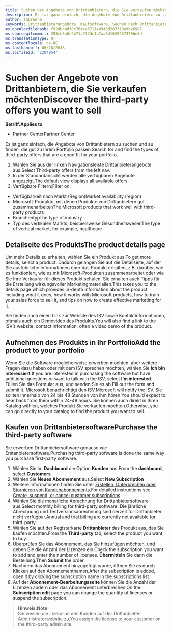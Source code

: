 ```yaml
---
title: Suchen der Angebote von Drittanbietern, die Sie verkaufen möchten | Partner Center
description: Es ist ganz einfach, die Angebote von Drittanbietern zu suchen und zu finden, die gut zu Ihrem Portfolio passen.
author: labrenne
keywords: Drittanbieterangebote, Kaufsoftware, Suchen nach Drittanbietern
ms.openlocfilehash: f924bc4d38c764ca571148943d287318edb46987
ms.sourcegitcommit: 393cb5a8c9b71a737dc1a7aa8d1639937470be3d
ms.translationtype: HT
ms.contentlocale: de-DE
ms.lasthandoff: 06/28/2018
ms.locfileid: "2204954"
---
```

# <a name="discover-the-third-party-offers-you-want-to-sell"></a><span data-ttu-id="a5338-104">Suchen der Angebote von Drittanbietern, die Sie verkaufen möchten</span><span class="sxs-lookup"><span data-stu-id="a5338-104">Discover the third-party offers you want to sell</span></span>

**<span data-ttu-id="a5338-105">Betriff:</span><span class="sxs-lookup"><span data-stu-id="a5338-105">Applies to</span></span>**

-  <span data-ttu-id="a5338-106">Partner Center</span><span class="sxs-lookup"><span data-stu-id="a5338-106">Partner Center</span></span>

<span data-ttu-id="a5338-107">Es ist ganz einfach, die Angebote von Drittanbietern zu suchen und zu finden, die gut zu Ihrem Portfolio passen.</span><span class="sxs-lookup"><span data-stu-id="a5338-107">Search for and find the types of third-party offers that are a good fit for your portfolio.</span></span> 

1.  <span data-ttu-id="a5338-108">Wählen Sie aus der linken Navigationsleiste Drittanbieterangebote aus.</span><span class="sxs-lookup"><span data-stu-id="a5338-108">Select Third-party offers from the left nav.</span></span> 
2.  <span data-ttu-id="a5338-109">In der Standardansicht werden alle verfügbaren Angebote angezeigt.</span><span class="sxs-lookup"><span data-stu-id="a5338-109">The default view displays all available offers.</span></span> 
3.  <span data-ttu-id="a5338-110">Verfügbare Filtern:</span><span class="sxs-lookup"><span data-stu-id="a5338-110">Filter on:</span></span>

- <span data-ttu-id="a5338-111">Verfügbarkeit nach Markt (Region)</span><span class="sxs-lookup"><span data-stu-id="a5338-111">Market availability (region)</span></span>
- <span data-ttu-id="a5338-112">Microsoft-Produkte, mit denen Produkte von Drittanbietern gut zusammenarbeiten</span><span class="sxs-lookup"><span data-stu-id="a5338-112">The Microsoft products that work well with third-party products</span></span>
- <span data-ttu-id="a5338-113">Branchentyp</span><span class="sxs-lookup"><span data-stu-id="a5338-113">The type of industry</span></span>
- <span data-ttu-id="a5338-114">Typ des vertikalen Markts, beispielsweise Gesundheitswesen</span><span class="sxs-lookup"><span data-stu-id="a5338-114">The type of vertical market, for example, healthcare</span></span>

## <a name="the-product-details-page"></a><span data-ttu-id="a5338-115">Detailseite des Produkts</span><span class="sxs-lookup"><span data-stu-id="a5338-115">The product details page</span></span>

<span data-ttu-id="a5338-116">Um mehr Details zu erhalten, wählen Sie ein Produkt aus.</span><span class="sxs-lookup"><span data-stu-id="a5338-116">To get more details, select a product.</span></span> <span data-ttu-id="a5338-117">Dadurch gelangen Sie auf die Detailseite, auf der Sie ausführliche Informationen über das Produkt erhalten, z.B. darüber, wie es funktioniert, wie es mit Microsoft-Produkten zusammenarbeitet oder wie Sie Ihre Verkäufer für dieses Produkt schulen. Sie erhalten auch Tipps für die Erstellung wirkungsvoller Marketingmaterialien.</span><span class="sxs-lookup"><span data-stu-id="a5338-117">This takes you to the details page which provides in-depth information about the product including what it does, how it works with Microsoft products, how to train your sales force to sell it, and tips on how to create effective marketing for it.</span></span> 

<span data-ttu-id="a5338-118">Sie finden auch einen Link zur Website des ISV sowie Kontaktinformationen, oftmals auch ein Demovideo des Produkts.</span><span class="sxs-lookup"><span data-stu-id="a5338-118">You will also find a link to the ISV’s website, contact information, often a video demo of the product.</span></span> 

## <a name="add-the-product-to-your-portfolio"></a><span data-ttu-id="a5338-119">Aufnehmen des Produkts in Ihr Portfolio</span><span class="sxs-lookup"><span data-stu-id="a5338-119">Add the product to your portfolio</span></span>

<span data-ttu-id="a5338-120">Wenn Sie die Software möglicherweise erwerben möchten, aber weitere Fragen dazu haben oder mit dem ISV sprechen möchten, wählen Sie **Ich bin interessiert**.</span><span class="sxs-lookup"><span data-stu-id="a5338-120">If you are interested in purchasing the software but have additional questions or want to talk with the ISV, select **I’m interested**.</span></span> <span data-ttu-id="a5338-121">Füllen Sie das Formular aus, und senden Sie es ab.</span><span class="sxs-lookup"><span data-stu-id="a5338-121">Fill out the form and submit it.</span></span> <span data-ttu-id="a5338-122">Microsoft benachrichtigt den ISV.</span><span class="sxs-lookup"><span data-stu-id="a5338-122">Microsoft will notify the ISV.</span></span> <span data-ttu-id="a5338-123">Sie sollten innerhalb von 24 bis 48 Stunden von ihm hören.</span><span class="sxs-lookup"><span data-stu-id="a5338-123">You should expect to hear back from them within 24-48 hours.</span></span> <span data-ttu-id="a5338-124">Sie können auch direkt in Ihren Katalog wählen, welches Produkt Sie verkaufen möchten.</span><span class="sxs-lookup"><span data-stu-id="a5338-124">Otherwise, you can go directly to your catalog to find the product you want to sell.</span></span>

## <a name="purchase-the-third-party-software"></a><span data-ttu-id="a5338-125">Kaufen von Drittanbietersoftware</span><span class="sxs-lookup"><span data-stu-id="a5338-125">Purchase the third-party software</span></span>

<span data-ttu-id="a5338-126">Sie erwerben Drittanbietersoftware genauso wie Erstanbietersoftware.</span><span class="sxs-lookup"><span data-stu-id="a5338-126">Purchasing third-party software is done the same way you purchase first-party software.</span></span> 

1. <span data-ttu-id="a5338-127">Wählen Sie im **Dashboard** die Option **Kunden** aus.</span><span class="sxs-lookup"><span data-stu-id="a5338-127">From the **dashboard**, select **Customers**</span></span>
2. <span data-ttu-id="a5338-128">Wählen Sie **Neues Abonnement** aus.</span><span class="sxs-lookup"><span data-stu-id="a5338-128">Select **New Subscription**</span></span>
3. <span data-ttu-id="a5338-129">Weitere Informationen finden Sie unter [Erstellen, Unterbrechen oder Stornieren von Kundenabonnements](create-a-new-subscription.md).</span><span class="sxs-lookup"><span data-stu-id="a5338-129">For detailed instructions see [Create, suspend, or cancel customer subscriptions](create-a-new-subscription.md).</span></span>
4.  <span data-ttu-id="a5338-130">Wählen Sie die monatliche Abrechnung für Drittanbietersoftware aus.</span><span class="sxs-lookup"><span data-stu-id="a5338-130">Select monthly billing for third-party software.</span></span> <span data-ttu-id="a5338-131">Die jährliche Abrechnung und Testversionsabrechnung sind derzeit für Drittanbieter nicht verfügbar.</span><span class="sxs-lookup"><span data-stu-id="a5338-131">Annual and trial billing are currently not available for third-party.</span></span>
5.  <span data-ttu-id="a5338-132">Wählen Sie auf der Registerkarte **Drittanbieter** das Produkt aus, das Sie kaufen möchten.</span><span class="sxs-lookup"><span data-stu-id="a5338-132">From the **Third-party** tab, select the product you want to buy.</span></span>
6.  <span data-ttu-id="a5338-133">Überprüfen Sie das Abonnement, das Sie hinzufügen möchten, und geben Sie die Anzahl der Lizenzen ein.</span><span class="sxs-lookup"><span data-stu-id="a5338-133">Check the subscription you want to add and enter the number of licenses.</span></span> <span data-ttu-id="a5338-134">**Übermitteln** Sie dann die Bestellung.</span><span class="sxs-lookup"><span data-stu-id="a5338-134">Then **Submit** the order.</span></span>
7.  <span data-ttu-id="a5338-135">Nachdem das Abonnement hinzugefügt wurde, öffnen Sie es durch Klicken auf den Abonnementnamen.</span><span class="sxs-lookup"><span data-stu-id="a5338-135">After the subscription is added, open it by clicking the subscription name in the subscriptions list.</span></span> 
8.  <span data-ttu-id="a5338-136">Auf der **Abonnement-Bearbeitungsseite** können Sie die Anzahl der Lizenzen ändern oder das Abonnement unterbrechen.</span><span class="sxs-lookup"><span data-stu-id="a5338-136">On the **Subscription edit** page you can change the quantity of licenses or suspend the subscription.</span></span>

>**<span data-ttu-id="a5338-137">Hinweis:</span><span class="sxs-lookup"><span data-stu-id="a5338-137">Note</span></span>**<br> <span data-ttu-id="a5338-138">Sie weisen die Lizenz an den Kunden auf der Drittanbieter-Administratorwebsite zu.</span><span class="sxs-lookup"><span data-stu-id="a5338-138">You assign the license to your customer on the third-party admin site.</span></span>

    


